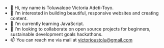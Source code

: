 - 👋 Hi, my name is Toluwalope Victoria Adeti-Toyo.
- 👀 I’m interested in building beautiful, responsive websites and creating content.
- 🌱 I’m currently learning JavaScript.
- 💞️ I’m looking to collaborate on open source projects for beginners, sustainable development goals hackathons.
- 📫 You can reach me via mail at victorioustolu@gmail.com

<!---
Victorious-Toluwalope/Victorious-Toluwalope is a ✨ special ✨ repository because its `README.md` (this file) appears on your GitHub profile.
You can click the Preview link to take a look at your changes.
--->
